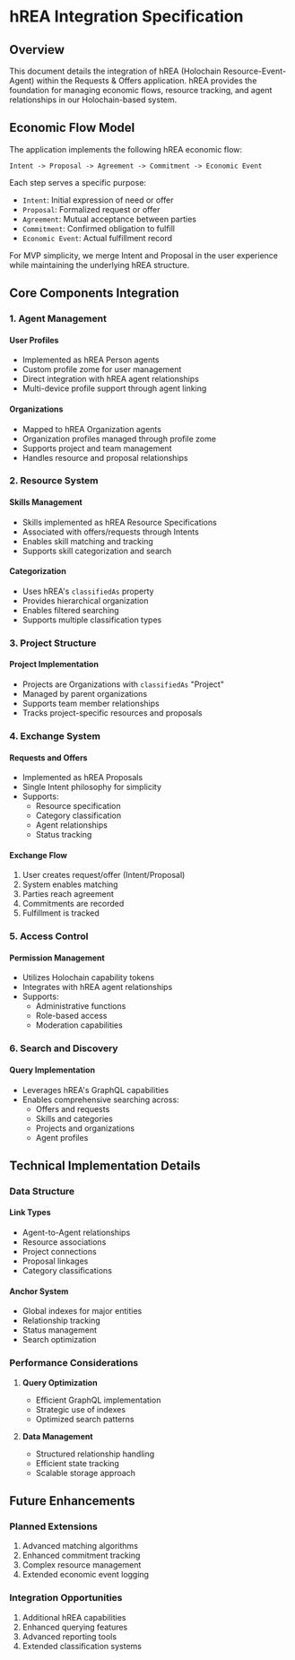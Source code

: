# hREA Integration Specification

## Overview

This document details the integration of hREA (Holochain Resource-Event-Agent) within the Requests & Offers application. hREA provides the foundation for managing economic flows, resource tracking, and agent relationships in our Holochain-based system.

## Economic Flow Model

The application implements the following hREA economic flow:

```
Intent -> Proposal -> Agreement -> Commitment -> Economic Event
```

Each step serves a specific purpose:
- `Intent`: Initial expression of need or offer
- `Proposal`: Formalized request or offer
- `Agreement`: Mutual acceptance between parties
- `Commitment`: Confirmed obligation to fulfill
- `Economic Event`: Actual fulfillment record

For MVP simplicity, we merge Intent and Proposal in the user experience while maintaining the underlying hREA structure.

## Core Components Integration

### 1. Agent Management

#### User Profiles
- Implemented as hREA Person agents
- Custom profile zome for user management
- Direct integration with hREA agent relationships
- Multi-device profile support through agent linking

#### Organizations
- Mapped to hREA Organization agents
- Organization profiles managed through profile zome
- Supports project and team management
- Handles resource and proposal relationships

### 2. Resource System

#### Skills Management
- Skills implemented as hREA Resource Specifications
- Associated with offers/requests through Intents
- Enables skill matching and tracking
- Supports skill categorization and search

#### Categorization
- Uses hREA's `classifiedAs` property
- Provides hierarchical organization
- Enables filtered searching
- Supports multiple classification types

### 3. Project Structure

#### Project Implementation
- Projects are Organizations with `classifiedAs` "Project"
- Managed by parent organizations
- Supports team member relationships
- Tracks project-specific resources and proposals

### 4. Exchange System

#### Requests and Offers
- Implemented as hREA Proposals
- Single Intent philosophy for simplicity
- Supports:
  - Resource specification
  - Category classification
  - Agent relationships
  - Status tracking

#### Exchange Flow
1. User creates request/offer (Intent/Proposal)
2. System enables matching
3. Parties reach agreement
4. Commitments are recorded
5. Fulfillment is tracked

### 5. Access Control

#### Permission Management
- Utilizes Holochain capability tokens
- Integrates with hREA agent relationships
- Supports:
  - Administrative functions
  - Role-based access
  - Moderation capabilities

### 6. Search and Discovery

#### Query Implementation
- Leverages hREA's GraphQL capabilities
- Enables comprehensive searching across:
  - Offers and requests
  - Skills and categories
  - Projects and organizations
  - Agent profiles

## Technical Implementation Details

### Data Structure

#### Link Types
- Agent-to-Agent relationships
- Resource associations
- Project connections
- Proposal linkages
- Category classifications

#### Anchor System
- Global indexes for major entities
- Relationship tracking
- Status management
- Search optimization

### Performance Considerations

1. **Query Optimization**
   - Efficient GraphQL implementation
   - Strategic use of indexes
   - Optimized search patterns

2. **Data Management**
   - Structured relationship handling
   - Efficient state tracking
   - Scalable storage approach

## Future Enhancements

### Planned Extensions
1. Advanced matching algorithms
2. Enhanced commitment tracking
3. Complex resource management
4. Extended economic event logging

### Integration Opportunities
1. Additional hREA capabilities
2. Enhanced querying features
3. Advanced reporting tools
4. Extended classification systems